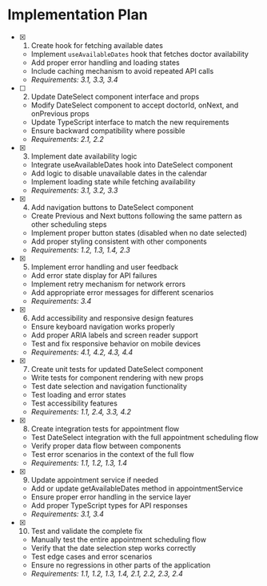 # Implementation Plan

- [x] 1. Create hook for fetching available dates





  - Implement `useAvailableDates` hook that fetches doctor availability
  - Add proper error handling and loading states
  - Include caching mechanism to avoid repeated API calls
  - _Requirements: 3.1, 3.3, 3.4_

- [ ] 2. Update DateSelect component interface and props







  - Modify DateSelect component to accept doctorId, onNext, and onPrevious props
  - Update TypeScript interface to match the new requirements
  - Ensure backward compatibility where possible
  - _Requirements: 2.1, 2.2_

- [x] 3. Implement date availability logic





  - Integrate useAvailableDates hook into DateSelect component
  - Add logic to disable unavailable dates in the calendar
  - Implement loading state while fetching availability
  - _Requirements: 3.1, 3.2, 3.3_

- [x] 4. Add navigation buttons to DateSelect component



  - Create Previous and Next buttons following the same pattern as other scheduling steps
  - Implement proper button states (disabled when no date selected)
  - Add proper styling consistent with other components
  - _Requirements: 1.2, 1.3, 1.4, 2.3_

- [x] 5. Implement error handling and user feedback
  - Add error state display for API failures
  - Implement retry mechanism for network errors
  - Add appropriate error messages for different scenarios
  - _Requirements: 3.4_

- [x] 6. Add accessibility and responsive design features
  - Ensure keyboard navigation works properly
  - Add proper ARIA labels and screen reader support
  - Test and fix responsive behavior on mobile devices
  - _Requirements: 4.1, 4.2, 4.3, 4.4_

- [x] 7. Create unit tests for updated DateSelect component
  - Write tests for component rendering with new props
  - Test date selection and navigation functionality
  - Test loading and error states
  - Test accessibility features
  - _Requirements: 1.1, 2.4, 3.3, 4.2_

- [x] 8. Create integration tests for appointment flow
  - Test DateSelect integration with the full appointment scheduling flow
  - Verify proper data flow between components
  - Test error scenarios in the context of the full flow
  - _Requirements: 1.1, 1.2, 1.3, 1.4_

- [x] 9. Update appointment service if needed
  - Add or update getAvailableDates method in appointmentService
  - Ensure proper error handling in the service layer
  - Add proper TypeScript types for API responses
  - _Requirements: 3.1, 3.4_

- [x] 10. Test and validate the complete fix
  - Manually test the entire appointment scheduling flow
  - Verify that the date selection step works correctly
  - Test edge cases and error scenarios
  - Ensure no regressions in other parts of the application
  - _Requirements: 1.1, 1.2, 1.3, 1.4, 2.1, 2.2, 2.3, 2.4_